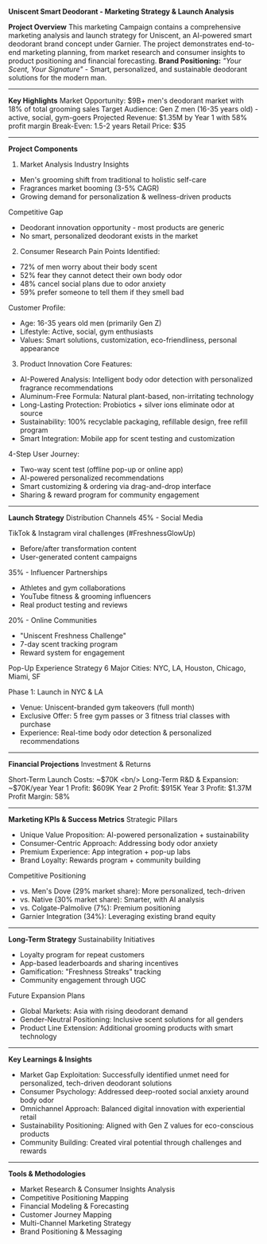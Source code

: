 **Uniscent Smart Deodorant - Marketing Strategy & Launch Analysis**

**Project Overview** <bn/>
This marketing Campaign contains a comprehensive marketing analysis and launch strategy for Uniscent, an AI-powered smart deodorant brand concept under Garnier. The project demonstrates end-to-end marketing planning, from market research and consumer insights to product positioning and financial forecasting. <bn/> 
**Brand Positioning:** _"Your Scent, Your Signature"_ - Smart, personalized, and sustainable deodorant solutions for the modern man.

----
**Key Highlights**
Market Opportunity: $9B+ men's deodorant market with 18% of total grooming sales <bn/>
Target Audience: Gen Z men (16-35 years old) - active, social, gym-goers <bn/>
Projected Revenue: $1.35M by Year 1 with 58% profit margin <bn/>
Break-Even: 1.5-2 years <bn/>
Retail Price: $35 <bn/>

---

**Project Components**
1. Market Analysis <bn/>
Industry Insights <bn/>

- Men's grooming shift from traditional to holistic self-care
- Fragrances market booming (3-5% CAGR)
- Growing demand for personalization & wellness-driven products <bn/>


Competitive Gap

- Deodorant innovation opportunity - most products are generic
- No smart, personalized deodorant exists in the market



2. Consumer Research <bn/>
Pain Points Identified: <bn/>

- 72% of men worry about their body scent
- 52% fear they cannot detect their own body odor
- 48% cancel social plans due to odor anxiety
- 59% prefer someone to tell them if they smell bad

Customer Profile: <bn/>

- Age: 16-35 years old men (primarily Gen Z)
- Lifestyle: Active, social, gym enthusiasts
- Values: Smart solutions, customization, eco-friendliness, personal appearance 

3. Product Innovation <bn/>
Core Features:

 - AI-Powered Analysis: Intelligent body odor detection with personalized fragrance recommendations  
 - Aluminum-Free Formula: Natural plant-based, non-irritating technology  
 - Long-Lasting Protection: Probiotics + silver ions eliminate odor at source  
 - Sustainability: 100% recyclable packaging, refillable design, free refill program  
 - Smart Integration: Mobile app for scent testing and customization  

4-Step User Journey: <bn/>

- Two-way scent test (offline pop-up or online app)
- AI-powered personalized recommendations
- Smart customizing & ordering via drag-and-drop interface
- Sharing & reward program for community engagement

---

**Launch Strategy** <bn/>
Distribution Channels <bn/>
45% - Social Media <bn/>

TikTok & Instagram viral challenges (#FreshnessGlowUp) <bn/>
- Before/after transformation content 
- User-generated content campaigns 

35% - Influencer Partnerships <bn/>

- Athletes and gym collaborations 
- YouTube fitness & grooming influencers
- Real product testing and reviews

20% - Online Communities

- "Uniscent Freshness Challenge"
- 7-day scent tracking program
- Reward system for engagement

Pop-Up Experience Strategy <bn/>
6 Major Cities: NYC, LA, Houston, Chicago, Miami, SF <bn/>

Phase 1: Launch in NYC & LA
- Venue: Uniscent-branded gym takeovers (full month)
- Exclusive Offer: 5 free gym passes or 3 fitness trial classes with purchase
- Experience: Real-time body odor detection & personalized recommendations

---

**Financial Projections** <bn/>
Investment & Returns

Short-Term Launch Costs: ~$70K <bn/>
Long-Term R&D & Expansion: ~$70K/year <bn/>
Year 1 Profit: $609K <bn/>
Year 2 Profit: $915K <bn/>
Year 3 Profit: $1.37M <bn/>
Profit Margin: 58% <bn/>

---

**Marketing KPIs & Success Metrics** <bn/>
Strategic Pillars <bn/>

- Unique Value Proposition: AI-powered personalization + sustainability
- Consumer-Centric Approach: Addressing body odor anxiety
- Premium Experience: App integration + pop-up labs
- Brand Loyalty: Rewards program + community building

Competitive Positioning

- vs. Men's Dove (29% market share): More personalized, tech-driven
- vs. Native (30% market share): Smarter, with AI analysis
- vs. Colgate-Palmolive (7%): Premium positioning
- Garnier Integration (34%): Leveraging existing brand equity

---
**Long-Term Strategy** <bn/>
Sustainability Initiatives

- Loyalty program for repeat customers
- App-based leaderboards and sharing incentives
- Gamification: "Freshness Streaks" tracking
- Community engagement through UGC

Future Expansion Plans

- Global Markets: Asia with rising deodorant demand
- Gender-Neutral Positioning: Inclusive scent solutions for all genders
- Product Line Extension: Additional grooming products with smart technology

---

**Key Learnings & Insights** <bn/>
- Market Gap Exploitation: Successfully identified unmet need for personalized, tech-driven deodorant solutions
- Consumer Psychology: Addressed deep-rooted social anxiety around body odor
- Omnichannel Approach: Balanced digital innovation with experiential retail
- Sustainability Positioning: Aligned with Gen Z values for eco-conscious products
- Community Building: Created viral potential through challenges and rewards
---

**Tools & Methodologies**

- Market Research & Consumer Insights Analysis 
- Competitive Positioning Mapping
- Financial Modeling & Forecasting
- Customer Journey Mapping
- Multi-Channel Marketing Strategy
- Brand Positioning & Messaging

 




